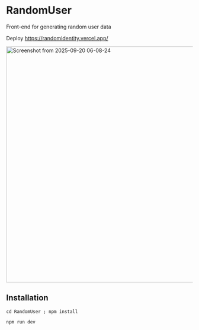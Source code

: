 # RandomUser
Front-end for generating random user data

Deploy https://randomidentity.vercel.app/

<img width="558" height="637" alt="Screenshot from 2025-09-20 06-08-24" src="https://github.com/user-attachments/assets/4aa5e342-5e91-4a03-8b1a-dd52ff22cd07" />

## Installation
```
cd RandomUser ; npm install
```

```
npm run dev
```
